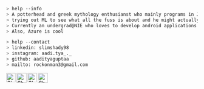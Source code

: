 ````bash
> help --info
> A potterhead and greek mythology enthusianst who mainly programs in Java and has recently ventured out into Python. Is
> trying out ML to see what all the fuss is about and he might actually ❤ it. Likes solving problems on hackerrank.
> Currently an undergrad@NIE who loves to develop android applications.
> Also, Azure is cool
````

````bash
> help --contact
> linkedin: slimshady98
> instagram: aadi.tya_._
> github: aadityaguptaa
> mailto: rockonman3@gmail.com
````

<a href="https://in.linkedin.com/in/slimshady98">
    <img align="left" alt="Shubhamdeep Jha | Linkedin" width="24px" src="https://github.com/TheDudeThatCode/TheDudeThatCode/blob/master/Assets/Linkedin.svg" />
  </a> &nbsp;&nbsp;
  <a href="https://twitter.com/">
    <img align="left" alt="Shubhamdeep Jha | Twitter" width="26px" src="https://github.com/TheDudeThatCode/TheDudeThatCode/blob/master/Assets/Twitter.svg" />
  </a> &nbsp;&nbsp;
  <a href="https://www.instagram.com/adi.tya_._/">
    <img align="left" alt="Shubhamdeep Jha | Instagram" width="24px" src="https://github.com/TheDudeThatCode/TheDudeThatCode/blob/master/Assets/Instagram.svg" />
  </a> &nbsp;&nbsp;
  <a href="mailto:rockonman3@gmail.com">
    <img align="left" alt="Shubhamdeep Jha | Gmail" width="26px" src="https://github.com/TheDudeThatCode/TheDudeThatCode/blob/master/Assets/Gmail.svg" />
  </a>
  


